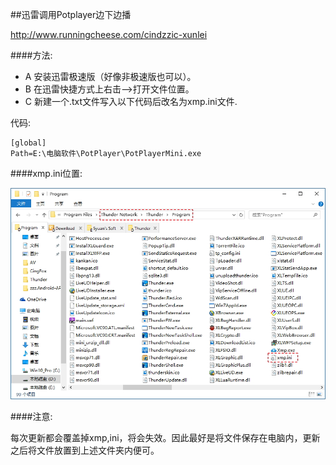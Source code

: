 ##迅雷调用Potplayer边下边播

http://www.runningcheese.com/cindzzic-xunlei

####方法:

- A 安装迅雷极速版（好像非极速版也可以）。
- B 在迅雷快捷方式上右击-->打开文件位置。
- C 新建一个.txt文件写入以下代码后改名为xmp.ini文件.

代码:

    [global]
    Path=E:\电脑软件\PotPlayer\PotPlayerMini.exe
    
####xmp.ini位置:

<img width="650" src="img/thunder-1.jpg">

####注意:

每次更新都会覆盖掉xmp,ini，将会失效。因此最好是将文件保存在电脑内，更新之后将文件放置到上述文件夹内便可。